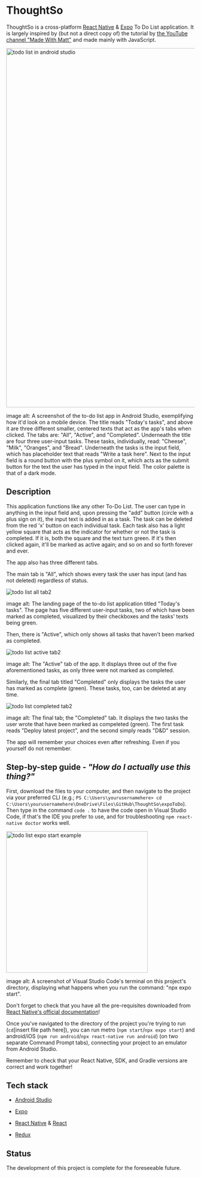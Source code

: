 # ThoughtSo
ThoughtSo is a cross-platform [React Native](https://reactnative.dev/docs/environment-setup) & [Expo](https://docs.expo.dev/) To Do List application. It is largely inspired by (but not a direct copy of) the tutorial by [the YouTube channel "Made With Matt"](https://www.youtube.com/watch?v=0kL6nhutjQ8) and made mainly with JavaScript.

<img width="960" alt="todo list in android studio" src="https://github.com/luminietos/ThoughtSo/assets/77718358/9194d171-cd55-4364-bd40-1d801581365a">

image alt: A screenshot of the to-do list app in Android Studio, exemplifying how it'd look on a mobile device. The title reads "Today's tasks", and above it are three different smaller, centered texts that act as the app's tabs when clicked. The tabs are: "All", "Active", and "Completed". Underneath the title are four three user-input tasks. These tasks, individually, read: "Cheese", "Milk", "Oranges", and "Bread". Underneath the tasks is the input field, which has placeholder text that reads "Write a task here". Next to the input field is a round button with the plus symbol on it, which acts as the submit button for the text the user has typed in the input field. The color palette is that of a dark mode. 


## Description
This application functions like any other To-Do List. The user can type in anything in the input field and, upon pressing the "add" button (circle with a plus sign on it), the input text is added in as a task. The task can be deleted from the red 'x' button on each individual task. Each task also has a light yellow square that acts as the indicator for whether or not the task is completed. If it is, both the square and the text turn green. If it's then clicked again, it'll be marked as active again; and so on and so forth forever and ever. 

The app also has three different tabs.

The main tab is "All", which shows every task the user has input (and has not deleted) regardless of status. 

![todo list all tab2](https://github.com/luminietos/ThoughtSo/assets/77718358/4f578675-3bb3-48de-91a0-3edb64f24a40)

image alt: The landing page of the to-do list application titled "Today's tasks". The page has five different user-input tasks, two of which have been marked as completed, visualized by their checkboxes and the tasks' texts being green. 


Then, there is "Active", which only shows all tasks that haven't been marked as completed. 

![todo list active tab2](https://github.com/luminietos/ThoughtSo/assets/77718358/06143c07-ecb7-4835-95b6-755eb653b7ce)

image alt: The "Active" tab of the app. It displays three out of the five aforementioned tasks, as only three were not marked as completed. 


Similarly, the final tab titled "Completed" only displays the tasks the user has marked as complete (green). These tasks, too, can be deleted at any time.

![todo list completed tab2](https://github.com/luminietos/ThoughtSo/assets/77718358/f1845626-d2eb-4dc0-940e-57a8ac4bfedb)

image alt: The final tab; the "Completed" tab. It displays the two tasks the user wrote that have been marked as compeleted (green). The first task reads "Deploy latest project", and the second simply reads "D&D" session. 


The app will remember your choices even after refreshing. Even if you yourself do not remember.

## Step-by-step guide - *"How do I actually use this thing?"*

First, download the files to your computer, and then navigate to the project via your preferred CLI (e.g.; `PS C:\Users\yourusernamehere> cd C:\Users\yourusernamehere\OneDrive\Files\GitHub\ThoughtSo\expoToDo`). Then type in the command `code .` to have the code open in Visual Studio Code, if that's the IDE you prefer to use, and for troubleshooting `npm react-native doctor` works well.


<img width="378" alt="todo list expo start example" src="https://github.com/luminietos/ThoughtSo/assets/77718358/ce8a4b9d-b8af-4ac6-bf64-c6441cad87c8">

image alt: A screenshot of Visual Studio Code's terminal on this project's directory, displaying what happens when you run the command: "npx expo start".



Don't forget to check that you have all the pre-requisites downloaded from [React Native's official documentation](https://reactnative.dev/docs/environment-setup?guide=native#:~:text=Installing%20dependencies)! 

Once you've navigated to the directory of the project you're trying to run (`cd`[insert file path here]), you can run metro (`npm start`/`npx expo start`) and android/iOS (`npm run android`/`npx react-native run android`) (on two separate Command Prompt tabs), connecting your project to an emulator from Android Studio. 

Remember to check that your React Native, SDK, and Gradle versions are correct and work together!


## Tech stack
* [Android Studio](https://developer.android.com/studio)
  
* [Expo](https://docs.expo.dev/)
* [React Native](https://reactnative.dev/docs/environment-setup) & [React](https://react.dev/learn)
* [Redux](https://redux.js.org/)

## Status
The development of this project is complete for the foreseeable future. 
